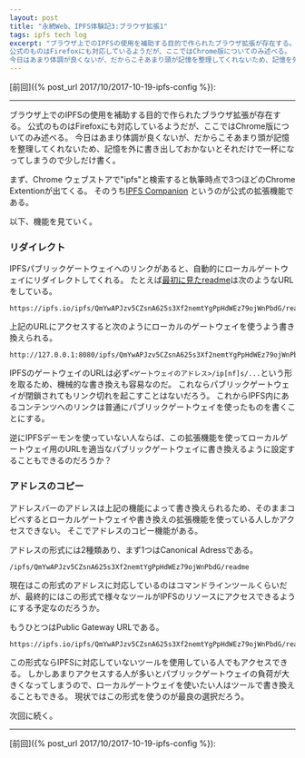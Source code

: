 ```yaml
---
layout: post
title: "永続Web、IPFS体験記3:ブラウザ拡張1"
tags: ipfs tech log
excerpt: "ブラウザ上でのIPFSの使用を補助する目的で作られたブラウザ拡張が存在する。
公式のものはFirefoxにも対応しているようだが、ここではChrome版についてのみ述べる。
今日はあまり体調が良くないが、だからこそあまり頭が記憶を整理してくれないため、記憶を外に書き出しておかないとそれだけで一杯になってしまうので少しだけ書く。"
---
```


[前回]({% post_url 2017/10/2017-10-19-ipfs-config %}):

---

ブラウザ上でのIPFSの使用を補助する目的で作られたブラウザ拡張が存在する。
公式のものはFirefoxにも対応しているようだが、ここではChrome版についてのみ述べる。
今日はあまり体調が良くないが、だからこそあまり頭が記憶を整理してくれないため、記憶を外に書き出しておかないとそれだけで一杯になってしまうので少しだけ書く。

まず、Chrome ウェブストアで"ipfs"と検索すると執筆時点で3つほどのChrome Extentionが出てくる。
そのうち[IPFS Companion](https://chrome.google.com/webstore/detail/ipfs-companion/nibjojkomfdiaoajekhjakgkdhaomnch)
というのが公式の拡張機能である。

以下、機能を見ていく。

### リダイレクト

IPFSパブリックゲートウェイへのリンクがあると、自動的にローカルゲートウェイにリダイレクトしてくれる。
たとえば[最初に見たreadme](https://ipfs.io/ipfs/QmYwAPJzv5CZsnA625s3Xf2nemtYgPpHdWEz79ojWnPbdG/readme)は次のようなURLをしている。

```
https://ipfs.io/ipfs/QmYwAPJzv5CZsnA625s3Xf2nemtYgPpHdWEz79ojWnPbdG/readme
```

上記のURLにアクセスすると次のようにローカルのゲートウェイを使うよう書き換えられる。

```
http://127.0.0.1:8080/ipfs/QmYwAPJzv5CZsnA625s3Xf2nemtYgPpHdWEz79ojWnPbdG/readme
```

IPFSのゲートウェイのURLは必ず`<ゲートウェイのアドレス>/ip[nf]s/...`という形を取るため、機械的な書き換えも容易なのだ。
これならパブリックゲートウェイが閉鎖されてもリンク切れを起こすことはないだろう。
これからIPFS内にあるコンテンツへのリンクは普通にパブリックゲートウェイを使ったものを書くことにする。

逆にIPFSデーモンを使っていない人ならば、この拡張機能を使ってローカルゲートウェイ用のURLを適当なパブリックゲートウェイに書き換えるように設定することもできるのだろうか？

### アドレスのコピー

アドレスバーのアドレスは上記の機能によって書き換えられるため、そのままコピペするとローカルゲートウェイや書き換えの拡張機能を使っている人しかアクセスできない。
そこでアドレスのコピー機能がある。

アドレスの形式には2種類あり、まず1つはCanonical Adressである。

```
/ipfs/QmYwAPJzv5CZsnA625s3Xf2nemtYgPpHdWEz79ojWnPbdG/readme
```

現在はこの形式のアドレスに対応しているのはコマンドラインツールくらいだが、最終的にはこの形式で様々なツールがIPFSのリソースにアクセスできるようにする予定なのだろうか。

もうひとつはPublic Gateway URLである。

```
https://ipfs.io/ipfs/QmYwAPJzv5CZsnA625s3Xf2nemtYgPpHdWEz79ojWnPbdG/readme
```

この形式ならIPFSに対応していないツールを使用している人でもアクセスできる。
しかしあまりアクセスする人が多いとパブリックゲートウェイの負荷が大きくなってしまうので、ローカルゲートウェイを使いたい人はツールで書き換えることもできる。
現状ではこの形式を使うのが最良の選択だろう。

次回に続く。

---

[前回]({% post_url 2017/10/2017-10-19-ipfs-config %}):
